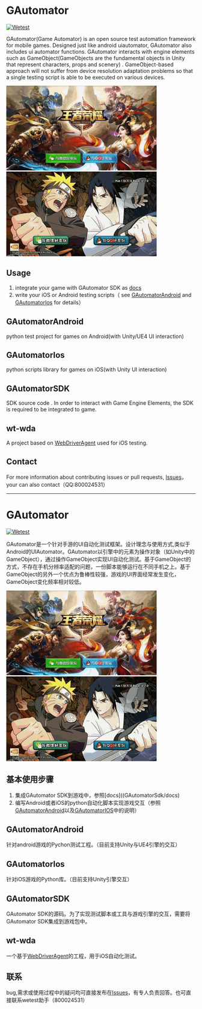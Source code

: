 # GAutomator
[![Wetest](https://img.shields.io/badge/wetest-green.svg)](wetest.qq.com) 

GAutomator(Game Automator) is an open source test automation framework for mobile games. Designed just like android uiautomator, GAutomator also includes ui automator functions. GAutomator interacts  with engine elements such as GameObject(GameObjects are the fundamental objects in Unity that represent characters, props and scenery) . GameObject-based approach will not suffer from device resolution adaptation problems so that a single testing script is able to be executed on various devices.

<img src="GAutomatorAndroid/doc/image/1.gif" alt="SGame" width="400px" /><img src="GAutomatorAndroid/doc/image/2.gif" alt="Drawing" width="400px" />

## Usage
1. integrate your game with GAutomator SDK as [docs](GAutomatorSdk/docs)
2. write your iOS or Android testing scripts（ see [GAutomatorAndroid](GAutomatorAndroid) and [GAutomatorIos](GAutomatorIos) for details）


## GAutomatorAndroid
python test project for games on Android(with Unity/UE4 UI interaction)

## GAutomatorIos
python scripts library for games on iOS(with Unity UI interaction)

## GAutomatorSDK
SDK source code . In order to interact with Game Engine Elements, the SDK is required to be integrated to game.

## wt-wda
A project based on [WebDriverAgent](https://github.com/facebook/WebDriverAgent) used for iOS testing.


## Contact
For more information about contributing issues or pull requests, [Issues](https://github.com/Tencent/GAutomator/issues)，your can also contact（QQ:800024531）

--------------------------------------------------------------------------------------------------------------------------------------

# GAutomator
[![Wetest](https://img.shields.io/badge/wetest-green.svg)](wetest.qq.com) 

GAutomator是一个针对手游的UI自动化测试框架。设计理念与使用方式,类似于Android的UIAutomator。GAutomator以引擎中的元素为操作对象（如Unity中的GameObject），通过操作GameObject实现UI自动化测试。基于GameObject的方式，不存在手机分辨率适配的问题，一份脚本能够运行在不同手机之上。基于GameObject的另外一个优点为鲁棒性较强，游戏的UI界面经常发生变化，GameObject变化频率相对较低。

<img src="GAutomatorAndroid/doc/image/1.gif" alt="SGame" width="400px" />  <img src="GAutomatorAndroid/doc/image/2.gif" alt="Drawing" width="400px" />

## 基本使用步骤
1. 集成GAutomator SDK到游戏中，参照[docs]((GAutomatorSdk/docs)
2. 编写Android或者iOS的python自动化脚本实现游戏交互（参照[GAutomatorAndroid](GAutomatorAndroid)以及[GAutomatorIOS](GAutomatorIos)中的说明）

## GAutomatorAndroid
针对android游戏的Pychon测试工程。（目前支持Unity与UE4引擎的交互）

## GAutomatorIos
针对iOS游戏的Python库。（目前支持Unity引擎交互）

## GAutomatorSDK
GAutomator SDK的源码。为了实现测试脚本或工具与游戏引擎的交互，需要将GAutomator SDK集成到游戏包中。

## wt-wda
一个基于[WebDriverAgent](https://github.com/facebook/WebDriverAgent)的工程，用于iOS自动化测试。


## 联系
bug,需求或使用过程中的疑问均可直接发布在[Issues](https://github.com/Tencent/GAutomator/issues)，有专人负责回答。也可直接联系wetest助手（800024531）
